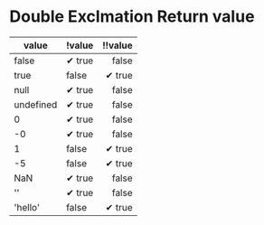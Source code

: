 
# Double Exclmation Return value

 
| value     |  !value   |  !!value |
| --------- | :--- | ---: |
| false     | ✔ true    |   false |
| true      |   false   | ✔ true |
| null      | ✔ true   |   false |
| undefined | ✔ true   |   false |
| 0         | ✔ true   |   false |
| -0        | ✔ true   |   false |
| 1         |   false   | ✔ true |
| -5        |   false   | ✔ true |
| NaN       | ✔ true   |   false |
| ''        | ✔ true   |   false |
| 'hello'   |   false  | ✔ true |
 